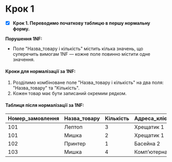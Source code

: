 # Крок 1

* [x] **Крок 1. Переводимо початкову таблицю в першу нормальну форму.**

**Порушення 1NF:**

* Поле "Назва\_товару і кількість" містить кілька значень, що суперечить вимогам 1NF — кожне поле повинно містити одне значення.

#### Кроки для нормалізації за 1NF:

1. Розділимо комбіноване поле "Назва\_товару і кількість" на два поля: "Назва\_товару" та "Кількість".
2. Кожен товар має бути записаний окремим рядком.

#### Таблиця після нормалізації за 1NF:

<table><thead><tr><th width="104">Номер_замовлення</th><th width="100">Назва_товару</th><th width="97">Кількість</th><th width="152">Адреса_клієнта</th><th>Дата_замовлення</th><th>Клієнт</th></tr></thead><tbody><tr><td>101</td><td>Лептоп</td><td>3</td><td>Хрещатик 1</td><td>2023-03-15</td><td>Мельник</td></tr><tr><td>101</td><td>Мишка</td><td>2</td><td>Хрещатик 1</td><td>2023-03-15</td><td>Мельник</td></tr><tr><td>102</td><td>Принтер</td><td>1</td><td>Басейна 2</td><td>2023-03-16</td><td>Шевченко</td></tr><tr><td>103</td><td>Мишка</td><td>4</td><td>Компʼютерна 3</td><td>2023-03-17</td><td>Коваленко</td></tr></tbody></table>
